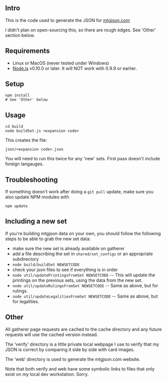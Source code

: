 Intro
-----

This is the code used to generate the JSON for [mtgjson.com](http://mtgjson.com/)

I didn't plan on open-sourcing this, so there are rough edges. See 'Other' section below.

Requirements
------------

* Linux or MacOS (never tested under Windows)
* [Node.js](http://nodejs.org/) v0.10.0 or later. It will NOT work with 0.9.9 or earlier.

Setup
-----

    npm install
    # See 'Other' below

Usage
-----

    cd build
    node buildSet.js <expansion code>

This creates the file:

    json/<expansion code>.json

You will need to run this twice for any 'new' sets. First pass doesn't include foreign langauges.

Troubleshooting
---------------

If something doesn't work after doing a `git pull` update, make sure you also update NPM modules with

    npm update

Including a new set
-------------------

If you're building mtgjson data on your own, you should follow the following steps to be able to grab the new set data:

* make sure the new set is already available on gatherer
* add a file describing the set in `shared/set_configs` or an appropriate subdirectory
* `node build/buildSet NEWSETCODE`
* check your json files to see if everything is in order
* `node util/updatePrintingsFromSet NEWSETCODE` -- This will update the printings on the previous sets, using the data from the new set.
* `node util/updateRulingsFromSet NEWSETCODE` -- Same as above, but for rulings.
* `node util/updateLegalitiesFromSet NEWSETCODE` -- Same as above, but for legalities.

Other
-----

All gatherer page requests are cached to the cache directory and any future requests will use the cached version instead.

The 'verify' directory is a little private local webpage I use to verify that my JSON is correct by comparing it side by side with card images.

The 'web' directory is used to generate the mtgjson.com website.

Note that both verify and web have some symbolic links to files that only exist on my local dev workstation. Sorry.
